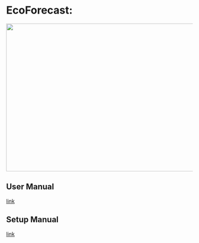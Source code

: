 # EcoForecast:
<img align="center" src="https://github.com/akhtarnabeel/ecoforecastCS/raw/master/screenshots/System.jpg" width="600" height="400" />


## User Manual
  [link](/UserManual.md)
  
  
## Setup Manual
  [link](/SystemSetup.md)
